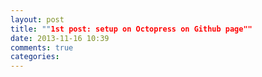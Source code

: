 ```yaml
---
layout: post
title: ""1st post: setup on Octopress on Github page""
date: 2013-11-16 10:39
comments: true
categories: 
---
```

